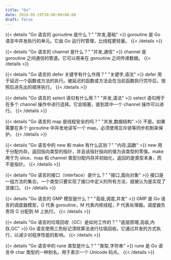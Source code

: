 ```yaml
---
title: "Go"
date: 2024-05-19T10:00:00+08:00
draft: false
---
```


{{< details "Go 语言的 goroutine 是什么？" "并发,基础" >}}
goroutine 是 Go 语言中并发执行的单元。它由 Go 运行时管理，比线程更轻量。
{{< /details >}}

{{< details "Go 语言的 channel 是什么？" "并发,通信" >}}
channel 是 goroutine 之间通信的管道。它可以用来在 goroutine 之间传递数据。
{{< /details >}}

{{< details "Go 语言的 defer 关键字有什么作用？" "关键字,语法" >}}
defer 用于延迟一个函数或方法的执行。被延迟的函数或方法会在当前函数执行完毕后，按照后进先出的顺序执行。
{{< /details >}}

{{< details "Go 语言的 select 语句有什么用？" "并发,语法" >}}
select 语句用于在多个 channel 操作中进行选择。它会阻塞，直到其中一个 channel 操作可以进行。
{{< /details >}}

{{< details "Go 语言的 map 是线程安全的吗？" "并发,数据结构" >}}
不是。如果需要在多个 goroutine 中并发地读写一个 map，必须使用互斥锁等同步机制来保护。
{{< /details >}}

{{< details "Go 语言中的 new 和 make 有什么区别？" "内存,函数" >}}
new 用于分配内存，返回指向类型的指针，并且该指针指向的值为该类型的零值。make 用于为 slice、map 和 channel 类型分配内存并初始化，返回的是类型本身，而不是指针。
{{< /details >}}

{{< details "Go 语言的接口（interface）是什么？" "接口,面向对象" >}}
接口是一组方法的集合。一个类型只要实现了接口中定义的所有方法，就被认为是实现了该接口。
{{< /details >}}

{{< details "Go 语言的 GMP 模型是什么？" "高级,调度,并发" >}}
GMP 是 Go 语言的调度器模型，G 代表 goroutine，M 代表内核线程，P 代表处理器。调度器负责将 G 分配到 M 上执行。
{{< /details >}}

{{< details "Go 语言的垃圾回收（GC）是如何工作的？" "底层原理,高级,内存,GC" >}}
Go 语言使用三色标记清除算法进行垃圾回收。它通过并发的方式执行，以减少对程序性能的影响。
{{< /details >}}

{{< details "Go 语言中的 rune 类型是什么？" "类型,字符串" >}}
rune 是 Go 语言中 char 类型的一种别名，用于表示一个 Unicode 码点。
{{< /details >}} 